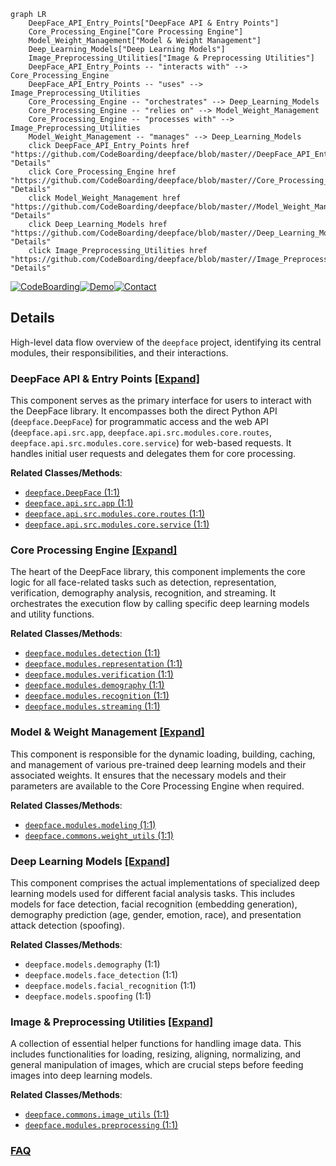 ```mermaid
graph LR
    DeepFace_API_Entry_Points["DeepFace API & Entry Points"]
    Core_Processing_Engine["Core Processing Engine"]
    Model_Weight_Management["Model & Weight Management"]
    Deep_Learning_Models["Deep Learning Models"]
    Image_Preprocessing_Utilities["Image & Preprocessing Utilities"]
    DeepFace_API_Entry_Points -- "interacts with" --> Core_Processing_Engine
    DeepFace_API_Entry_Points -- "uses" --> Image_Preprocessing_Utilities
    Core_Processing_Engine -- "orchestrates" --> Deep_Learning_Models
    Core_Processing_Engine -- "relies on" --> Model_Weight_Management
    Core_Processing_Engine -- "processes with" --> Image_Preprocessing_Utilities
    Model_Weight_Management -- "manages" --> Deep_Learning_Models
    click DeepFace_API_Entry_Points href "https://github.com/CodeBoarding/deepface/blob/master//DeepFace_API_Entry_Points.md" "Details"
    click Core_Processing_Engine href "https://github.com/CodeBoarding/deepface/blob/master//Core_Processing_Engine.md" "Details"
    click Model_Weight_Management href "https://github.com/CodeBoarding/deepface/blob/master//Model_Weight_Management.md" "Details"
    click Deep_Learning_Models href "https://github.com/CodeBoarding/deepface/blob/master//Deep_Learning_Models.md" "Details"
    click Image_Preprocessing_Utilities href "https://github.com/CodeBoarding/deepface/blob/master//Image_Preprocessing_Utilities.md" "Details"
```

[![CodeBoarding](https://img.shields.io/badge/Generated%20by-CodeBoarding-9cf?style=flat-square)](https://github.com/CodeBoarding/GeneratedOnBoardings)[![Demo](https://img.shields.io/badge/Try%20our-Demo-blue?style=flat-square)](https://www.codeboarding.org/demo)[![Contact](https://img.shields.io/badge/Contact%20us%20-%20contact@codeboarding.org-lightgrey?style=flat-square)](mailto:contact@codeboarding.org)

## Details

High-level data flow overview of the `deepface` project, identifying its central modules, their responsibilities, and their interactions.

### DeepFace API & Entry Points [[Expand]](./DeepFace_API_Entry_Points.md)
This component serves as the primary interface for users to interact with the DeepFace library. It encompasses both the direct Python API (`deepface.DeepFace`) for programmatic access and the web API (`deepface.api.src.app`, `deepface.api.src.modules.core.routes`, `deepface.api.src.modules.core.service`) for web-based requests. It handles initial user requests and delegates them for core processing.


**Related Classes/Methods**:

- <a href="https://github.com/CodeBoarding/deepface/blob/master//deepface/DeepFace.py#L1-L1" target="_blank" rel="noopener noreferrer">`deepface.DeepFace` (1:1)</a>
- <a href="https://github.com/CodeBoarding/deepface/blob/master//deepface/api/src/app.py#L1-L1" target="_blank" rel="noopener noreferrer">`deepface.api.src.app` (1:1)</a>
- <a href="https://github.com/CodeBoarding/deepface/blob/master//deepface/api/src/modules/core/routes.py#L1-L1" target="_blank" rel="noopener noreferrer">`deepface.api.src.modules.core.routes` (1:1)</a>
- <a href="https://github.com/CodeBoarding/deepface/blob/master//deepface/api/src/modules/core/service.py#L1-L1" target="_blank" rel="noopener noreferrer">`deepface.api.src.modules.core.service` (1:1)</a>


### Core Processing Engine [[Expand]](./Core_Processing_Engine.md)
The heart of the DeepFace library, this component implements the core logic for all face-related tasks such as detection, representation, verification, demography analysis, recognition, and streaming. It orchestrates the execution flow by calling specific deep learning models and utility functions.


**Related Classes/Methods**:

- <a href="https://github.com/CodeBoarding/deepface/blob/master//deepface/modules/detection.py#L1-L1" target="_blank" rel="noopener noreferrer">`deepface.modules.detection` (1:1)</a>
- <a href="https://github.com/CodeBoarding/deepface/blob/master//deepface/modules/representation.py#L1-L1" target="_blank" rel="noopener noreferrer">`deepface.modules.representation` (1:1)</a>
- <a href="https://github.com/CodeBoarding/deepface/blob/master//deepface/modules/verification.py#L1-L1" target="_blank" rel="noopener noreferrer">`deepface.modules.verification` (1:1)</a>
- <a href="https://github.com/CodeBoarding/deepface/blob/master//deepface/modules/demography.py#L1-L1" target="_blank" rel="noopener noreferrer">`deepface.modules.demography` (1:1)</a>
- <a href="https://github.com/CodeBoarding/deepface/blob/master//deepface/modules/recognition.py#L1-L1" target="_blank" rel="noopener noreferrer">`deepface.modules.recognition` (1:1)</a>
- <a href="https://github.com/CodeBoarding/deepface/blob/master//deepface/modules/streaming.py#L1-L1" target="_blank" rel="noopener noreferrer">`deepface.modules.streaming` (1:1)</a>


### Model & Weight Management [[Expand]](./Model_Weight_Management.md)
This component is responsible for the dynamic loading, building, caching, and management of various pre-trained deep learning models and their associated weights. It ensures that the necessary models and their parameters are available to the Core Processing Engine when required.


**Related Classes/Methods**:

- <a href="https://github.com/CodeBoarding/deepface/blob/master//deepface/modules/modeling.py#L1-L1" target="_blank" rel="noopener noreferrer">`deepface.modules.modeling` (1:1)</a>
- <a href="https://github.com/CodeBoarding/deepface/blob/master//deepface/commons/weight_utils.py#L1-L1" target="_blank" rel="noopener noreferrer">`deepface.commons.weight_utils` (1:1)</a>


### Deep Learning Models [[Expand]](./Deep_Learning_Models.md)
This component comprises the actual implementations of specialized deep learning models used for different facial analysis tasks. This includes models for face detection, facial recognition (embedding generation), demography prediction (age, gender, emotion, race), and presentation attack detection (spoofing).


**Related Classes/Methods**:

- `deepface.models.demography` (1:1)
- `deepface.models.face_detection` (1:1)
- `deepface.models.facial_recognition` (1:1)
- `deepface.models.spoofing` (1:1)


### Image & Preprocessing Utilities [[Expand]](./Image_Preprocessing_Utilities.md)
A collection of essential helper functions for handling image data. This includes functionalities for loading, resizing, aligning, normalizing, and general manipulation of images, which are crucial steps before feeding images into deep learning models.


**Related Classes/Methods**:

- <a href="https://github.com/CodeBoarding/deepface/blob/master//deepface/commons/image_utils.py#L1-L1" target="_blank" rel="noopener noreferrer">`deepface.commons.image_utils` (1:1)</a>
- <a href="https://github.com/CodeBoarding/deepface/blob/master//deepface/modules/preprocessing.py#L1-L1" target="_blank" rel="noopener noreferrer">`deepface.modules.preprocessing` (1:1)</a>




### [FAQ](https://github.com/CodeBoarding/GeneratedOnBoardings/tree/main?tab=readme-ov-file#faq)
